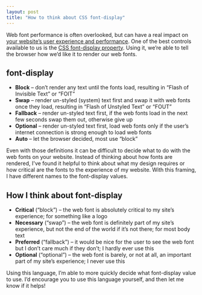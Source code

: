 ```yaml
---
layout: post
title: "How to think about CSS font-display"
---
```


Web font performance is often overlooked, but can have a real impact on 
[your website’s user experience and performance](https://www.zachleat.com/web/css-tricks-web-fonts/). 
One of the best controls available to us is the [CSS font-display property](https://css-tricks.com/almanac/properties/f/font-display/). 
Using it, we’re able to tell the browser how we’d like it to render our web fonts.

## font-display

* **Block** – don’t render any text until the fonts load, resulting in “Flash of Invisible Text” or “FOIT”
* **Swap** – render un-styled (system) text first and swap it with web fonts once they load, resulting in “Flash of Unstyled Text” or “FOUT”
* **Fallback** – render un-styled text first, if the web fonts load in the next few seconds swap them out, otherwise give up
* **Optional** – render un-styled text first, load web fonts only if the user’s internet connection is strong enough to load web fonts
* **Auto** – let the browser decided, most use “block”

Even with those definitions it can be difficult to decide what to do with the 
web fonts on your website. Instead of thinking about how fonts are rendered, 
I've found it helpful to think about what my design requires or how critical are 
the fonts to the experience of my website. With this framing, I have different 
names to the font-display values.

## How I think about font-display

* **Critical** (“block”) – the web font is absolutely critical to my site’s experience; for something like a logo
* **Necessary** (“swap”) – the web font is definitely part of my site’s experience, but not the end of the world if it’s not there; for most body text
* **Preferred** (“fallback”) – it would be nice for the user to see the web font but I don’t care much if they don’t; I hardly ever use this
* **Optional** (“optional”) – the web font is barely, or not at all, an important part of my site’s experience; I never use this

Using this language, I’m able to more quickly decide what font-display value to use. 
I’d encourage you to use this language yourself, and then let me know if it helps!
